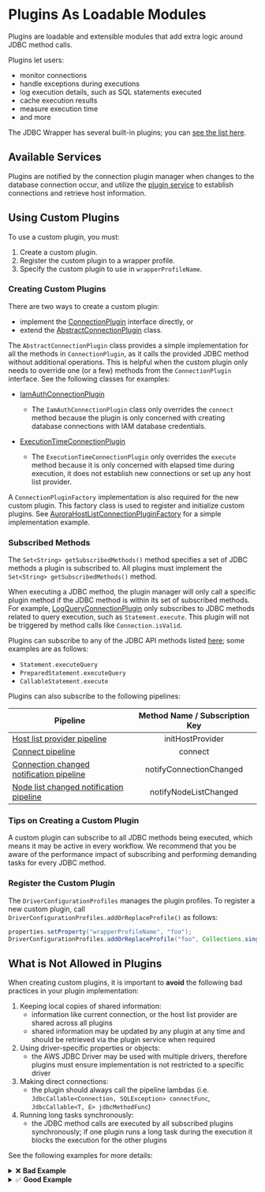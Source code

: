 # Plugins As Loadable Modules
Plugins are loadable and extensible modules that add extra logic around JDBC method calls.

Plugins let users:
- monitor connections
- handle exceptions during executions
- log execution details, such as SQL statements executed
- cache execution results
- measure execution time
- and more

The JDBC Wrapper has several built-in plugins; you can [see the list here](/docs/using-the-jdbc-driver/UsingTheJdbcDriver.md#list-of-available-plugins).

## Available Services

Plugins are notified by the connection plugin manager when changes to the database connection occur, and utilize the [plugin service](./PluginService.md) to establish connections and retrieve host information. 

## Using Custom Plugins

To use a custom plugin, you must:
1. Create a custom plugin.
2. Register the custom plugin to a wrapper profile.
3. Specify the custom plugin to use in `wrapperProfileName`.

### Creating Custom Plugins

There are two ways to create a custom plugin:
- implement the [ConnectionPlugin](/wrapper/src/main/java/software/amazon/jdbc/ConnectionPlugin.java) interface directly, or
- extend the [AbstractConnectionPlugin](/wrapper/src/main/java/software/amazon/jdbc/plugin/AbstractConnectionPlugin.java) class.

The `AbstractConnectionPlugin` class provides a simple implementation for all the methods in `ConnectionPlugin`,
as it calls the provided JDBC method without additional operations. This is helpful when the custom plugin only needs to override one (or a few) methods from the `ConnectionPlugin` interface.
See the following classes for examples:

- [IamAuthConnectionPlugin](/wrapper/src/main/java/software/amazon/jdbc/plugin/IamAuthConnectionPlugin.java)
    - The `IamAuthConnectionPlugin` class only overrides the `connect` method because the plugin is only concerned with creating
      database connections with IAM database credentials.

- [ExecutionTimeConnectionPlugin](/wrapper/src/main/java/software/amazon/jdbc/plugin/ExecutionTimeConnectionPlugin.java)
    - The `ExecutionTimeConnectionPlugin` only overrides the `execute` method because it is only concerned with elapsed time during execution, it does not establish new connections or set up any host list provider.

A `ConnectionPluginFactory` implementation is also required for the new custom plugin. This factory class is used to register and initialize custom plugins. See [AuroraHostListConnectionPluginFactory](/wrapper/src/main/java/software/amazon/jdbc/plugin/AuroraHostListConnectionPluginFactory.java) for a simple implementation example.

### Subscribed Methods

The `Set<String> getSubscribedMethods()` method specifies a set of JDBC methods a plugin is subscribed to. All plugins must implement the `Set<String> getSubscribedMethods()` method.

When executing a JDBC method, the plugin manager will only call a specific plugin method if the JDBC method is within its set of subscribed methods. For example, [LogQueryConnectionPlugin](/wrapper/src/main/java/software/amazon/jdbc/plugin/LogQueryConnectionPlugin.java) only subscribes to JDBC methods related to query execution, such as `Statement.execute`. This plugin will not be triggered by method calls like `Connection.isValid`.

Plugins can subscribe to any of the JDBC API methods listed [here](https://docs.oracle.com/javase/8/docs/api/java/sql/package-summary.html); some examples are as follows:

- `Statement.executeQuery`
- `PreparedStatement.executeQuery`
- `CallableStatement.execute`

Plugins can also subscribe to the following pipelines:

| Pipeline                                                                                            | Method Name / Subscription Key |
|-----------------------------------------------------------------------------------------------------|:------------------------------:|
| [Host list provider pipeline](./Pipelines.md#host-list-provider-pipeline)                           |        initHostProvider        |
| [Connect pipeline](./Pipelines.md#connect-pipeline)                                                 |            connect             |
| [Connection changed notification pipeline](./Pipelines.md#connection-changed-notification-pipeline) |    notifyConnectionChanged     |
| [Node list changed notification pipeline](./Pipelines.md#node-list-changed-notification-pipeline)   |     notifyNodeListChanged      |                                                                      

### Tips on Creating a Custom Plugin

A custom plugin can subscribe to all JDBC methods being executed, which means it may be active in every workflow.
We recommend that you be aware of the performance impact of subscribing and performing demanding tasks for every JDBC method.

### Register the Custom Plugin
The `DriverConfigurationProfiles` manages the plugin profiles.
To register a new custom plugin, call `DriverConfigurationProfiles.addOrReplaceProfile()` as follows:

```java
properties.setProperty("wrapperProfileName", "foo");
DriverConfigurationProfiles.addOrReplaceProfile("foo", Collections.singletonList(FooPluginFactory.class));
```

## What is Not Allowed in Plugins

When creating custom plugins, it is important to **avoid** the following bad practices in your plugin implementation:

1. Keeping local copies of shared information:
   - information like current connection, or the host list provider are shared across all plugins
   - shared information may be updated by any plugin at any time and should be retrieved via the plugin service when required
2. Using driver-specific properties or objects:
   - the AWS JDBC Driver may be used with multiple drivers, therefore plugins must ensure implementation is not restricted to a specific driver
3. Making direct connections:
   - the plugin should always call the pipeline lambdas (i.e. `JdbcCallable<Connection, SQLException> connectFunc`, `JdbcCallable<T, E> jdbcMethodFunc`)
4. Running long tasks synchronously:
   - the JDBC method calls are executed by all subscribed plugins synchronously; if one plugin runs a long task during the execution it blocks the execution for the other plugins

See the following examples for more details:

<details><summary>❌ <strong>Bad Example</strong></summary>

```java
public class BadPlugin extends AbstractConnectionPlugin {
    PluginService pluginService;
    HostListProvider hostListProvider;
    Properties props;

    BadPlugin(PluginService pluginService, Properties props) {
        this.pluginService = pluginService;
        this.props = props;

        // Bad Practice #1: keeping local copies of items
        // Plugins should not keep local copies of the host list provider, the topology or the connection.
        // Host list provider is kept in the Plugin Service and can be modified by other plugins,
        // therefore it should be retrieved by calling pluginService.getHostListProvider() when it is needed.
        this.hostListProvider = this.pluginService.getHostListProvider();
    }

    @Override
    public Set<String> getSubscribedMethods() {
        return new HashSet<>(Collections.singletonList("*"));
    }

    @Override
    public Connection connect(String driverProtocol, HostSpec hostSpec, Properties props, boolean isInitialConnection,
            JdbcCallable<Connection, SQLException> connectFunc) throws SQLException {
        // Bad Practice #2: using driver-specific objects.
        // Not all drivers support the same configuration parameters. For instance, while MySQL Connector/J Supports "database",
        // PGJDBC uses "dbname" for database names.
        if (props.getProperty("database") == null) {
            props.setProperty("database", "defaultDatabase");
        }

        // Bad Practice #3: Making direct connections
        return DriverManager.getConnection(props.getProperty("url"), props);
    }    
}
```
</details>

<details><summary>✅ <strong>Good Example</strong></summary>

```java
public class GoodExample extends AbstractConnectionPlugin {
    PluginService pluginService;
    HostListProvider hostListProvider;
    Properties props;

    GoodExample(PluginService pluginService, Properties props) {
        this.pluginService = pluginService;
        this.props = props;
    }

    @Override
    public Set<String> getSubscribedMethods() {
        return new HashSet<>(Collections.singletonList("*"));
    }

    @Override
    public <T, E extends Exception> T execute(
        final Class<T> resultClass,
        final Class<E> exceptionClass,
        final Object methodInvokeOn,
        final String methodName,
        final JdbcCallable<T, E> jdbcMethodFunc,
        final Object[] jdbcMethodArgs)
        throws E {
      if (this.pluginService.getHosts().isEmpty()) {
        // Re-fetch host information if it is empty.
        this.pluginService.forceRefreshHostList();
      }
      return jdbcMethodFunc.call();
    }

    @Override
    public Connection connect(String driverProtocol, HostSpec hostSpec, Properties props, boolean isInitialConnection,
            JdbcCallable<Connection, SQLException> connectFunc) throws SQLException {
        if (PropertyDefinition.USER.getString(props) == null) {
            PropertyDefinition.TARGET_DRIVER_USER_PROPERTY_NAME.set(props, "defaultUser");
        }

        // Call the pipeline lambda to connect.
        return connectFunc.call();
    }
}
```
</details>

